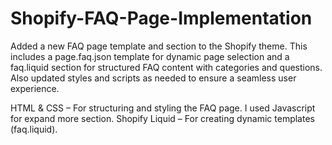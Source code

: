# Shopify-FAQ-Page-Implementation

Added a new FAQ page template and section to the Shopify theme. This includes a page.faq.json template for dynamic page selection and a faq.liquid section for structured FAQ content with categories and questions. Also updated styles and scripts as needed to ensure a seamless user experience.

HTML & CSS – For structuring and styling the FAQ page.
I used Javascript for expand more section.
Shopify Liquid – For creating dynamic templates (faq.liquid).
